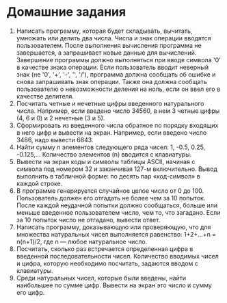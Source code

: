 # Домашние задания

1. Написать программу, которая будет складывать, вычитать, умножать или делить два числа. Числа и знак операции 
вводятся пользователем. После выполнения вычисления программа не завершается, а запрашивает новые данные для вычислений.
Завершение программы должно выполняться при вводе символа '0' в качестве знака операции. Если пользователь вводит
неверный знак (не '0', '+', '-', '', '/'), программа должна сообщать об ошибке и снова запрашивать знак операции.
Также она должна сообщать пользователю о невозможности деления на ноль, если он ввел его в качестве делителя.
2. Посчитать четные и нечетные цифры введенного натурального числа. Например, если введено число 34560, в нем 3 четные
цифры (4, 6 и 0) и 2 нечетные (3 и 5).
3. Сформировать из введенного числа обратное по порядку входящих в него цифр и вывести на экран. Например, если введено
число 3486, надо вывести 6843.
4. Найти сумму n элементов следующего ряда чисел: 1, -0.5, 0.25, -0.125,… Количество элементов (n) вводится с
клавиатуры.
5. Вывести на экран коды и символы таблицы ASCII, начиная с символа под номером 32 и заканчивая 127-м включительно.
Вывод выполнить в табличной форме: по десять пар «код-символ» в каждой строке.
6. В программе генерируется случайное целое число от 0 до 100. Пользователь должен его отгадать не более чем за 10
попыток. После каждой неудачной попытки должно сообщаться, больше или меньше введенное пользователем число, чем то,
что загадано. Если за 10 попыток число не отгадано, вывести ответ.
7. Написать программу, доказывающую или проверяющую, что для множества натуральных чисел выполняется равенство:
1+2+...+n = n(n+1)/2, где n — любое натуральное число.
8. Посчитать, сколько раз встречается определенная цифра в введенной последовательности чисел. Количество вводимых
чисел и цифра, которую необходимо посчитать, задаются вводом с клавиатуры.
9. Среди натуральных чисел, которые были введены, найти наибольшее по сумме цифр. Вывести на экран это число и сумму
его цифр.